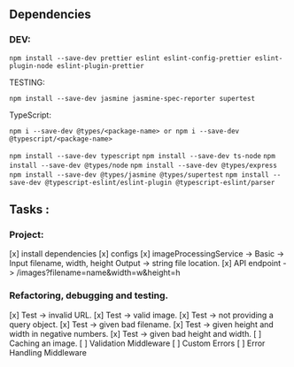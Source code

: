 ## Dependencies

### DEV:

`npm install --save-dev prettier eslint eslint-config-prettier eslint-plugin-node eslint-plugin-prettier`

TESTING:

`npm install --save-dev jasmine jasmine-spec-reporter supertest`

TypeScript:

`npm i --save-dev @types/<package-name> or npm i --save-dev @typescript/<package-name>`

`npm install --save-dev typescript`
`npm install --save-dev ts-node`
`npm install --save-dev @types/node`
`npm install --save-dev @types/express`
`npm install --save-dev @types/jasmine @types/supertest`
`npm install --save-dev @typescript-eslint/eslint-plugin @typescript-eslint/parser`

## Tasks :

### Project:

[x] install dependencies
[x] configs
[x] imageProcessingService -> Basic -> Input filename, width, height Output -> string file location.
[x] API endpoint -> /images?filename=name&width=w&height=h

### Refactoring, debugging and testing.

[x] Test -> invalid URL.
[x] Test -> valid image.
[x] Test -> not providing a query object.
[x] Test -> given bad filename.
[x] Test -> given height and width in negative numbers.
[x] Test -> given bad height and width.
[ ] Caching an image.
[ ] Validation Middleware
[ ] Custom Errors
[ ] Error Handling Middleware
